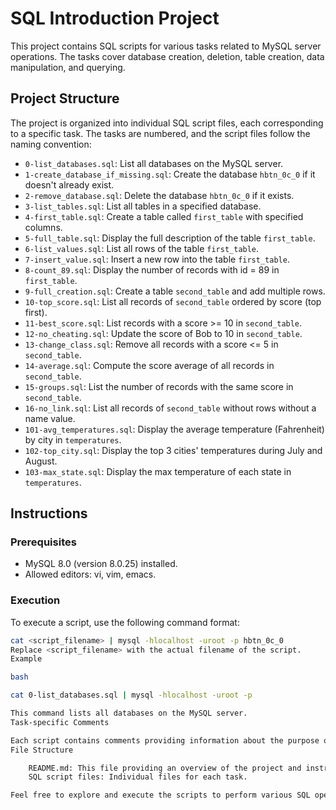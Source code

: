 # SQL Introduction Project

This project contains SQL scripts for various tasks related to MySQL server operations. The tasks cover database creation, deletion, table creation, data manipulation, and querying.

## Project Structure

The project is organized into individual SQL script files, each corresponding to a specific task. The tasks are numbered, and the script files follow the naming convention:

- `0-list_databases.sql`: List all databases on the MySQL server.
- `1-create_database_if_missing.sql`: Create the database `hbtn_0c_0` if it doesn't already exist.
- `2-remove_database.sql`: Delete the database `hbtn_0c_0` if it exists.
- `3-list_tables.sql`: List all tables in a specified database.
- `4-first_table.sql`: Create a table called `first_table` with specified columns.
- `5-full_table.sql`: Display the full description of the table `first_table`.
- `6-list_values.sql`: List all rows of the table `first_table`.
- `7-insert_value.sql`: Insert a new row into the table `first_table`.
- `8-count_89.sql`: Display the number of records with id = 89 in `first_table`.
- `9-full_creation.sql`: Create a table `second_table` and add multiple rows.
- `10-top_score.sql`: List all records of `second_table` ordered by score (top first).
- `11-best_score.sql`: List records with a score >= 10 in `second_table`.
- `12-no_cheating.sql`: Update the score of Bob to 10 in `second_table`.
- `13-change_class.sql`: Remove all records with a score <= 5 in `second_table`.
- `14-average.sql`: Compute the score average of all records in `second_table`.
- `15-groups.sql`: List the number of records with the same score in `second_table`.
- `16-no_link.sql`: List all records of `second_table` without rows without a name value.
- `101-avg_temperatures.sql`: Display the average temperature (Fahrenheit) by city in `temperatures`.
- `102-top_city.sql`: Display the top 3 cities' temperatures during July and August.
- `103-max_state.sql`: Display the max temperature of each state in `temperatures`.

## Instructions

### Prerequisites

- MySQL 8.0 (version 8.0.25) installed.
- Allowed editors: vi, vim, emacs.

### Execution

To execute a script, use the following command format:

```bash
cat <script_filename> | mysql -hlocalhost -uroot -p hbtn_0c_0
Replace <script_filename> with the actual filename of the script.
Example

bash

cat 0-list_databases.sql | mysql -hlocalhost -uroot -p

This command lists all databases on the MySQL server.
Task-specific Comments

Each script contains comments providing information about the purpose of the task, SQL queries, and any specific instructions.
File Structure

    README.md: This file providing an overview of the project and instructions.
    SQL script files: Individual files for each task.

Feel free to explore and execute the scripts to perform various SQL operations.
